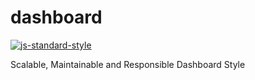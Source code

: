 # dashboard

[![js-standard-style](https://img.shields.io/badge/code%20style-standard-brightgreen.svg?style=flat)](https://github.com/feross/standard)


Scalable, Maintainable and Responsible Dashboard Style
